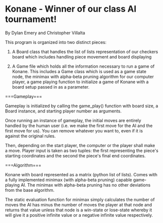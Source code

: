 # Konane - Winner of our class AI tournament!

By Dylan Emery and Christopher Villalta

This program is organized into two distinct pieces:

1) A Board class that handles the list of lists representation of our checkers board which includes handling piece movement and board displaying

2) A Game file which holds all the information necessary to run a game of Konane. This includes a Game class which is used as a game state node, the minimax with alpha-beta pruning algorithm for our computer player, a game playing function to initialize a game of Konane with a board setup passed in as a parameter.

===Gameplay===

Gameplay is initialized by calling the game_play() function with board size, a Board instance, and starting player number as arguments.

Once running an instance of gameplay, the initial moves are entirely handled by the human user (i.e. we make the first move for the AI and the first move for us). You can remove whatever you want to, even if it is against the original rules.

Then, depending on the start player, the computer or the player shall make a move. Player input is taken as two tuples: the first representing the piece's starting coordinates and the second the piece's final end coordinates.

===Algorithm===

Konane with board represented as a matrix (python list of lists). Comes with a fully implemented minimax (with alpha-beta pruning) capable game-playing AI. The minimax with alpha-beta pruning has no other deviations from the base algorithm.

The static evaluation function for minimax simply calculates the number of moves the AI has minus the number of moves the player at that node and returns that value unless that node is a win-state or lose-state whereby it will give it a positive infinite value or a negative infinite value respectively.

